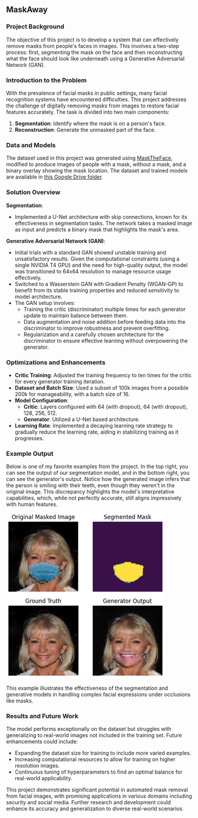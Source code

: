 ## MaskAway

### Project Background

The objective of this project is to develop a system that can effectively remove masks from people's faces in images. This involves a two-step process: first, segmenting the mask on the face and then reconstructing what the face should look like underneath using a Generative Adversarial Network (GAN).

### Introduction to the Problem

With the prevalence of facial masks in public settings, many facial recognition systems have encountered difficulties. This project addresses the challenge of digitally removing masks from images to restore facial features accurately. The task is divided into two main components:
1. **Segmentation**: Identify where the mask is on a person's face.
2. **Reconstruction**: Generate the unmasked part of the face.

### Data and Models

The dataset used in this project was generated using [MaskTheFace](https://github.com/aqeelanwar/MaskTheFace), modified to produce images of people with a mask, without a mask, and a binary overlay showing the mask location. The dataset and trained models are available in [this Google Drive folder](https://drive.google.com/drive/folders/1ju73lV7JwQr7km5mkPpsYthYtmzNIq3a?usp=sharing).

### Solution Overview

**Segmentation**:
- Implemented a U-Net architecture with skip connections, known for its effectiveness in segmentation tasks. The network takes a masked image as input and predicts a binary mask that highlights the mask's area.

**Generative Adversarial Network (GAN)**:
- Initial trials with a standard GAN showed unstable training and unsatisfactory results. Given the computational constraints (using a single NVIDIA T4 GPU) and the need for high-quality output, the model was transitioned to 64x64 resolution to manage resource usage effectively.
- Switched to a Wasserstein GAN with Gradient Penalty (WGAN-GP) to benefit from its stable training properties and reduced sensitivity to model architecture.
- The GAN setup involves:
  - Training the critic (discriminator) multiple times for each generator update to maintain balance between them.
  - Data augmentation and noise addition before feeding data into the discriminator to improve robustness and prevent overfitting.
  - Regularization and a carefully chosen architecture for the discriminator to ensure effective learning without overpowering the generator.

### Optimizations and Enhancements
- **Critic Training**: Adjusted the training frequency to ten times for the critic for every generator training iteration.
- **Dataset and Batch Size**: Used a subset of 100k images from a possible 200k for manageability, with a batch size of 16.
- **Model Configuration**:
  - **Critic**: Layers configured with 64 (with dropout), 64 (with dropout), 128, 256, 512.
  - **Generator**: Utilized a U-Net based architecture.
- **Learning Rate**: Implemented a decaying learning rate strategy to gradually reduce the learning rate, aiding in stabilizing training as it progresses.

### Example Output

Below is one of my favorite examples from the project. In the top right, you can see the output of our segmentation model, and in the bottom right, you can see the generator's output. Notice how the generated image infers that the person is smiling with their teeth, even though they weren't in the original image. This discrepancy highlights the model's interpretative capabilities, which, while not perfectly accurate, still aligns impressively with human features.

![Example Output](example_images/example_3.png)

This example illustrates the effectiveness of the segmentation and generative models in handling complex facial expressions under occlusions like masks.

### Results and Future Work
The model performs exceptionally on the dataset but struggles with generalizing to real-world images not included in the training set. Future enhancements could include:
- Expanding the dataset size for training to include more varied examples.
- Increasing computational resources to allow for training on higher resolution images.
- Continuous tuning of hyperparameters to find an optimal balance for real-world applicability.

This project demonstrates significant potential in automated mask removal from facial images, with promising applications in various domains including security and social media. Further research and development could enhance its accuracy and generalization to diverse real-world scenarios.
